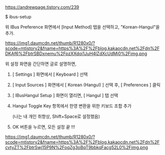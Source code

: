https://andrewpage.tistory.com/239

$ ibus-setup

위 IBus Preference 화면에서 [Input Method] 탭을 선택하고, "Korean-Hangul"을 추가.

https://img1.daumcdn.net/thumb/R1280x0/?scode=mtistory2&fname=https%3A%2F%2Fblog.kakaocdn.net%2Fdn%2FDKAf6%2FbtrSBDxnemu%2FpzXXdoi1JuH4IZdXcUdMi0%2Fimg.png

위 설정 화면을 간단하면 글로 설명하면,

1)  [ Settings ] 화면에서 [ Keyboard ] 선택

2)  [ Input Sources ] 화면에서 [ Korean (Hangul) ] 선택 후, [ Preferences ] 클릭

3)  [ IBusHangul Setup ] 화면이 열리면, [ Hangul ] 탭 선택

4)  Hangul Toggle Key 항목에서 한영 변환을 위한 키보드 조합 추가  

      (나는 내 개인 취향상, Shift+Space로 설정했음)

5)  OK 버튼을 누르면, 모든 설정 끝 !!!

https://img1.daumcdn.net/thumb/R1280x0/?scode=mtistory2&fname=https%3A%2F%2Fblog.kakaocdn.net%2Fdn%2FcvtyZT%2FbtrSwj15P9N%2FoqZg3oBqT9bbkqFacg52L0%2Fimg.png

